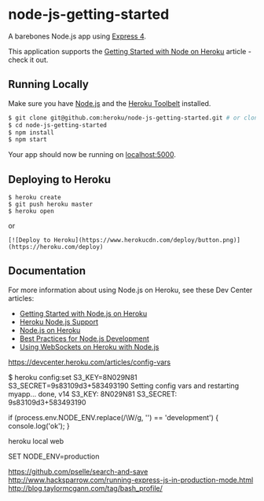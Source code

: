 # node-js-getting-started

A barebones Node.js app using [Express 4](http://expressjs.com/).

This application supports the [Getting Started with Node on Heroku](https://devcenter.heroku.com/articles/getting-started-with-nodejs) article - check it out.

## Running Locally

Make sure you have [Node.js](http://nodejs.org/) and the [Heroku Toolbelt](https://toolbelt.heroku.com/) installed.

```sh
$ git clone git@github.com:heroku/node-js-getting-started.git # or clone your own fork
$ cd node-js-getting-started
$ npm install
$ npm start
```

Your app should now be running on [localhost:5000](http://localhost:5000/).

## Deploying to Heroku

```
$ heroku create
$ git push heroku master
$ heroku open
```
or

    [![Deploy to Heroku](https://www.herokucdn.com/deploy/button.png)](https://heroku.com/deploy)

## Documentation

For more information about using Node.js on Heroku, see these Dev Center articles:

- [Getting Started with Node.js on Heroku](https://devcenter.heroku.com/articles/getting-started-with-nodejs)
- [Heroku Node.js Support](https://devcenter.heroku.com/articles/nodejs-support)
- [Node.js on Heroku](https://devcenter.heroku.com/categories/nodejs)
- [Best Practices for Node.js Development](https://devcenter.heroku.com/articles/node-best-practices)
- [Using WebSockets on Heroku with Node.js](https://devcenter.heroku.com/articles/node-websockets)




https://devcenter.heroku.com/articles/config-vars


$ heroku config:set S3_KEY=8N029N81 S3_SECRET=9s83109d3+583493190
Setting config vars and restarting myapp... done, v14
S3_KEY:   8N029N81
S3_SECRET: 9s83109d3+583493190


if (process.env.NODE_ENV.replace(/\W/g, '') == 'development') {
  console.log('ok');
}


heroku local web

SET NODE_ENV=production


https://github.com/pselle/search-and-save
http://www.hacksparrow.com/running-express-js-in-production-mode.html
http://blog.taylormcgann.com/tag/bash_profile/
